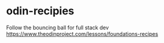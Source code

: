 # odin-recipies
Follow the bouncing ball for full stack dev https://www.theodinproject.com/lessons/foundations-recipes
